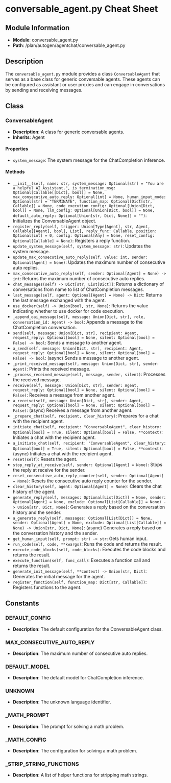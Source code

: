 # conversable_agent.py Cheat Sheet

## Module Information

- **Module**: conversable_agent.py
- **Path**: /plan/autogen/agentchat/conversable_agent.py

## Description

The `conversable_agent.py` module provides a class `ConversableAgent` that serves as a base class for generic conversable agents. These agents can be configured as assistant or user proxies and can engage in conversations by sending and receiving messages.

## Class

### ConversableAgent

- **Description**: A class for generic conversable agents.
- **Inherits**: Agent

#### Properties

- `system_message`: The system message for the ChatCompletion inference.

#### Methods

- `__init__(self, name: str, system_message: Optional[str] = "You are a helpful AI Assistant.", is_termination_msg: Optional[Callable[[Dict], bool]] = None, max_consecutive_auto_reply: Optional[int] = None, human_input_mode: Optional[str] = "TERMINATE", function_map: Optional[Dict[str, Callable]] = None, code_execution_config: Optional[Union[Dict, bool]] = None, llm_config: Optional[Union[Dict, bool]] = None, default_auto_reply: Optional[Union[str, Dict, None]] = "")`: Initializes the ConversableAgent object.
- `register_reply(self, trigger: Union[Type[Agent], str, Agent, Callable[[Agent], bool], List], reply_func: Callable, position: Optional[int] = 0, config: Optional[Any] = None, reset_config: Optional[Callable] = None)`: Registers a reply function.
- `update_system_message(self, system_message: str)`: Updates the system message.
- `update_max_consecutive_auto_reply(self, value: int, sender: Optional[Agent] = None)`: Updates the maximum number of consecutive auto replies.
- `max_consecutive_auto_reply(self, sender: Optional[Agent] = None) -> int`: Returns the maximum number of consecutive auto replies.
- `chat_messages(self) -> Dict[str, List[Dict]]`: Returns a dictionary of conversations from name to list of ChatCompletion messages.
- `last_message(self, agent: Optional[Agent] = None) -> Dict`: Returns the last message exchanged with the agent.
- `use_docker(self) -> Union[bool, str, None]`: Returns the value indicating whether to use docker for code execution.
- `_append_oai_message(self, message: Union[Dict, str], role, conversation_id: Agent) -> bool`: Appends a message to the ChatCompletion conversation.
- `send(self, message: Union[Dict, str], recipient: Agent, request_reply: Optional[bool] = None, silent: Optional[bool] = False) -> bool`: Sends a message to another agent.
- `a_send(self, message: Union[Dict, str], recipient: Agent, request_reply: Optional[bool] = None, silent: Optional[bool] = False) -> bool`: (async) Sends a message to another agent.
- `_print_received_message(self, message: Union[Dict, str], sender: Agent)`: Prints the received message.
- `_process_received_message(self, message, sender, silent)`: Processes the received message.
- `receive(self, message: Union[Dict, str], sender: Agent, request_reply: Optional[bool] = None, silent: Optional[bool] = False)`: Receives a message from another agent.
- `a_receive(self, message: Union[Dict, str], sender: Agent, request_reply: Optional[bool] = None, silent: Optional[bool] = False)`: (async) Receives a message from another agent.
- `_prepare_chat(self, recipient, clear_history)`: Prepares for a chat with the recipient agent.
- `initiate_chat(self, recipient: "ConversableAgent", clear_history: Optional[bool] = True, silent: Optional[bool] = False, **context)`: Initiates a chat with the recipient agent.
- `a_initiate_chat(self, recipient: "ConversableAgent", clear_history: Optional[bool] = True, silent: Optional[bool] = False, **context)`: (async) Initiates a chat with the recipient agent.
- `reset(self)`: Resets the agent.
- `stop_reply_at_receive(self, sender: Optional[Agent] = None)`: Stops the reply at receive for the sender.
- `reset_consecutive_auto_reply_counter(self, sender: Optional[Agent] = None)`: Resets the consecutive auto reply counter for the sender.
- `clear_history(self, agent: Optional[Agent] = None)`: Clears the chat history of the agent.
- `generate_reply(self, messages: Optional[List[Dict]] = None, sender: Optional[Agent] = None, exclude: Optional[List[Callable]] = None) -> Union[str, Dict, None]`: Generates a reply based on the conversation history and the sender.
- `a_generate_reply(self, messages: Optional[List[Dict]] = None, sender: Optional[Agent] = None, exclude: Optional[List[Callable]] = None) -> Union[str, Dict, None]`: (async) Generates a reply based on the conversation history and the sender.
- `get_human_input(self, prompt: str) -> str`: Gets human input.
- `run_code(self, code, **kwargs)`: Runs the code and returns the result.
- `execute_code_blocks(self, code_blocks)`: Executes the code blocks and returns the result.
- `execute_function(self, func_call)`: Executes a function call and returns the result.
- `generate_init_message(self, **context) -> Union[str, Dict]`: Generates the initial message for the agent.
- `register_function(self, function_map: Dict[str, Callable])`: Registers functions to the agent.

## Constants

### DEFAULT_CONFIG

- **Description**: The default configuration for the ConversableAgent class.

### MAX_CONSECUTIVE_AUTO_REPLY

- **Description**: The maximum number of consecutive auto replies.

### DEFAULT_MODEL

- **Description**: The default model for ChatCompletion inference.

### UNKNOWN

- **Description**: The unknown language identifier.

### _MATH_PROMPT

- **Description**: The prompt for solving a math problem.

### _MATH_CONFIG

- **Description**: The configuration for solving a math problem.

### _STRIP_STRING_FUNCTIONS

- **Description**: A list of helper functions for stripping math strings.

